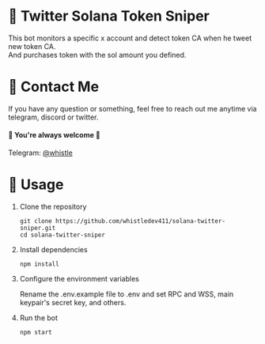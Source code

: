 # 🤖 Twitter Solana Token Sniper 

This bot monitors a specific x account and detect token CA when he tweet new token CA.
<br>
And purchases token with the sol amount you defined.

# 💬 Contact Me

If you have any question or something, feel free to reach out me anytime via telegram, discord or twitter.
<br>
#### 🌹 You're always welcome 🌹

Telegram: [@whistle](https://t.me/devbeast5775) <br>


# 👀 Usage
1. Clone the repository

    ```
    git clone https://github.com/whistledev411/solana-twitter-sniper.git
    cd solana-twitter-sniper
    ```
2. Install dependencies

    ```
    npm install
    ```
3. Configure the environment variables

    Rename the .env.example file to .env and set RPC and WSS, main keypair's secret key, and others.

4. Run the bot

    ```
    npm start
    ```